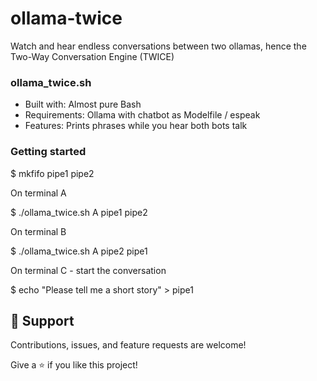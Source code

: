 # ollama-twice
Watch and hear endless conversations between two ollamas, hence the Two-Way Conversation Engine (TWICE)

### ollama_twice.sh

- Built with:   Almost pure Bash
- Requirements: Ollama with chatbot as Modelfile / espeak
- Features:     Prints phrases while you hear both bots talk

### Getting started

$ mkfifo pipe1 pipe2

On terminal A

$ ./ollama_twice.sh A pipe1 pipe2

On terminal B

$ ./ollama_twice.sh A pipe2 pipe1

On terminal C - start the conversation

$ echo "Please tell me a short story" > pipe1

## 🤝 Support

Contributions, issues, and feature requests are welcome!

Give a ⭐️ if you like this project!
